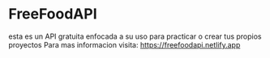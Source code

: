 # FreeFoodAPI

esta es un API gratuita enfocada a su uso para practicar o crear tus propios proyectos
Para mas informacion visita: https://freefoodapi.netlify.app